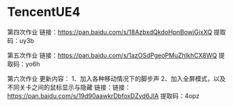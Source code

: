 # TencentUE4

第四次作业
链接：https://pan.baidu.com/s/18AzbxdQkdoHpnBowiGjxXQ 
提取码：uy3b

第五次作业
链接：https://pan.baidu.com/s/1azOSdPgeoPMuZhIkhCX8WQ 
提取码：yo6h

第六次作业
更新内容：
1、加入各种移动情况下的脚步声
2、加入全屏模式，以及不同关卡之间的鼠标显示与隐藏
链接：链接：https://pan.baidu.com/s/19d90aawkrDbfoxDZvd6JlA 
提取码：4opz
